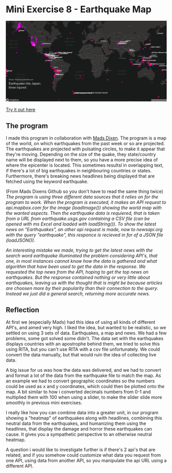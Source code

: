 # Mini Exercise 8 - Earthquake Map
[![Screenshot](https://raw.githubusercontent.com/jduust/mini-ex/master/mini_ex8/screenshot.PNG)](https://rawgit.com/jduust/mini-ex/master/mini_ex8/index.html)

[Try it out here](https://rawgit.com/jduust/mini-ex/master/mini_ex8/index.html)

## The program
I made this program in collaboration with [Mads Dixen](https://github.com/madsdixen/). The program is a map of the world, on which earthquakes from the past week or so are projected. The earthquakes are projected with pulsating circles, to make it appear that they're moving. Depending on the size of the quake, they state/country name will be displayed next to them, so you have a more precise idea of where the epicenter is located. This sometimes resultsl in overlapping text, if there's a lot of big earthquakes in neighbouring countries or states. Furthermore, there's breaking news headlines being displayed that are fetched using the keyword earthquake. 

(From Mads Dixens Github so you don't have to read the same thing twice) *The program is using three different data sources that it relies on for the program to work. When the program is executed, it makes an API request to api.mapbox.com for the image (loadImage()) showing the world map with the wanted aspects. Then the earthquake data is requiered, that is taken from a URL from earthquake.usgs.gov containing a CSV file (can be opened with ms Excel and loaded with loadString()). To show the latest news on "Earthquakes", an other api request is made, now to newsapi.org with the query "earthquake", this responce is recieved in for of a JSON file (loadJSON()).*

*An interesting mistake we made, trying to get the latest news with the search word earthquake illuminated the problem considering API's, that one, in most instances cannot know how the data is gathered and what algorithm that have been used to get the data in the response. We requested the top news from the API, hoping to get the top news on earthquakes. But the response contained nothing or very little about earthquakes, leaving us with the thought that is might be because articles are choosen more by their popularity than their connection to the query. Instead we just did a general search, returning more accurate news.*

## Reflection
At first we (especially Mads) had this idea of using all kinds of different API's, and aimed very high. I liked the idea, but wanted to be realistic, so we settled on using 3 sets of data. Earthquakes, a map and news. We had a few problems, some got solved some didn't. The data set with the earthquakes displays countries with an apostrophe behind them, we tried to solve this using RITA, but you can't use RITA with a csv file unfortunately. We could convert the data manually, but that would ruin the idea of collecting live data. 

A big issue for us was how the data was delivered, and we had to convert and format a lot of the data from the earthquake file to match the map. As an example we had to convert geographic coordinates so the numbers could be used as x and y coordinates, which could then be plotted onto the map. A bit similar to how i converted decimals numbers from 0-1 and multiplied them with 100 when using a slider, to make the slider slide more smoothly in previous mini exercises. 

I really like how you can combine data into a greater unit, in our program showing a "heatmap" of earthquakes along with headlines, combining this neutral data from the earthquakes, and humanizing them using the headlines, that display the damage and horror these earthquakes can cause. It gives you a sympathetic perspective to an otherwise neutral heatmap. 

A question i would like to investigate further is if there's 2 api's that are related, and if you somehow could customize what data you request from one API, using data from another API, so you manipulate the api URL using a different API.
